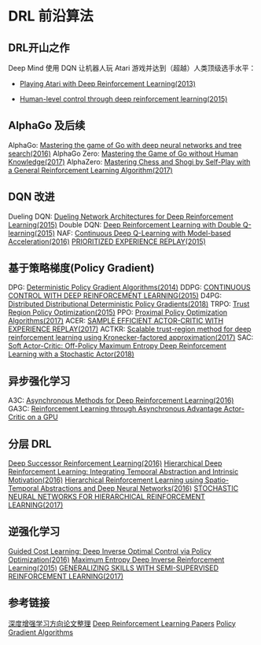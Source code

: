 # DRL 前沿算法

## DRL开山之作
Deep Mind 使用 DQN 让机器人玩 Atari 游戏并达到（超越）人类顶级选手水平：

+ [Playing Atari with Deep Reinforcement Learning(2013)](https://arxiv.org/pdf/1312.5602.pdf)

+ [Human-level control through deep reinforcement learning(2015)](https://daiwk.github.io/assets/dqn.pdf)

## AlphaGo 及后续
AlphaGo: [Mastering the game of Go with deep neural networks and tree search(2016)](https://storage.googleapis.com/deepmind-media/alphago/AlphaGoNaturePaper.pdf)
AlphaGo Zero: [Mastering the Game of Go without Human Knowledge(2017)](http://discovery.ucl.ac.uk/10045895/1/agz_unformatted_nature.pdf)
AlphaZero: [Mastering Chess and Shogi by Self-Play with a General Reinforcement Learning Algorithm(2017)](https://arxiv.org/pdf/1712.01815.pdf)

## DQN 改进
Dueling DQN: [Dueling Network Architectures for Deep Reinforcement Learning(2015)](https://arxiv.org/pdf/1511.06581.pdf)
Double DQN: [Deep Reinforcement Learning with Double Q-learning(2015)](https://arxiv.org/pdf/1509.06461.pdf)
NAF: [Continuous Deep Q-Learning with Model-based Acceleration(2016)](https://arxiv.org/pdf/1603.00748.pdf)
[PRIORITIZED EXPERIENCE REPLAY(2015)](https://arxiv.org/pdf/1511.05952.pdf)

## 基于策略梯度(Policy Gradient)
DPG: [Deterministic Policy Gradient Algorithms(2014)](https://hal.inria.fr/file/index/docid/938992/filename/dpg-icml2014.pdf)
DDPG: [CONTINUOUS CONTROL WITH DEEP REINFORCEMENT LEARNING(2015)](https://arxiv.org/pdf/1509.02971.pdf)
D4PG: [Distributed Distributional Deterministic Policy Gradients(2018)](https://openreview.net/pdf?id=SyZipzbCb)
TRPO: [Trust Region Policy Optimization(2015)](https://arxiv.org/pdf/1502.05477.pdf)
PPO: [Proximal Policy Optimization Algorithms(2017)](https://arxiv.org/pdf/1707.06347.pdf)
ACER: [SAMPLE EFFICIENT ACTOR-CRITIC WITH EXPERIENCE REPLAY(2017)](https://arxiv.org/pdf/1611.01224.pdf)
ACTKR: [Scalable trust-region method for deep reinforcement learning using Kronecker-factored approximation(2017)](https://arxiv.org/pdf/1708.05144.pdf)
SAC: [Soft Actor-Critic: Off-Policy Maximum Entropy Deep Reinforcement Learning with a Stochastic Actor(2018)](https://arxiv.org/pdf/1801.01290.pdf)

## 异步强化学习
A3C: [Asynchronous Methods for Deep Reinforcement Learning(2016)](http://arxiv.org/abs/1602.01783)
GA3C: [Reinforcement Learning through Asynchronous Advantage Actor-Critic on a GPU](https://openreview.net/pdf?id=r1VGvBcxl)

## 分层 DRL
[Deep Successor Reinforcement Learning(2016)](https://arxiv.org/pdf/1606.02396.pdf)
[Hierarchical Deep Reinforcement Learning: Integrating Temporal Abstraction and Intrinsic Motivation(2016)](https://arxiv.org/pdf/1604.06057.pdf)
[Hierarchical Reinforcement Learning using Spatio-Temporal Abstractions and Deep Neural Networks(2016)](https://arxiv.org/pdf/1605.05359v1.pdf)
[STOCHASTIC NEURAL NETWORKS FOR HIERARCHICAL REINFORCEMENT LEARNING(2017)](https://openreview.net/pdf?id=B1oK8aoxe)

## 逆强化学习
[Guided Cost Learning: Deep Inverse Optimal Control via Policy Optimization(2016)](https://arxiv.org/pdf/1603.00448v3.pdf)
[Maximum Entropy Deep Inverse Reinforcement Learning(2015)](https://arxiv.org/pdf/1507.04888v3.pdf)
[GENERALIZING SKILLS WITH SEMI-SUPERVISED REINFORCEMENT LEARNING(2017)](https://arxiv.org/pdf/1612.00429.pdf)

## 参考链接
[深度增强学习方向论文整理](https://zhuanlan.zhihu.com/p/23600620)
[Deep Reinforcement Learning Papers](https://github.com/muupan/deep-reinforcement-learning-papers)
[Policy Gradient Algorithms](https://lilianweng.github.io/lil-log/2018/04/08/policy-gradient-algorithms.html)
